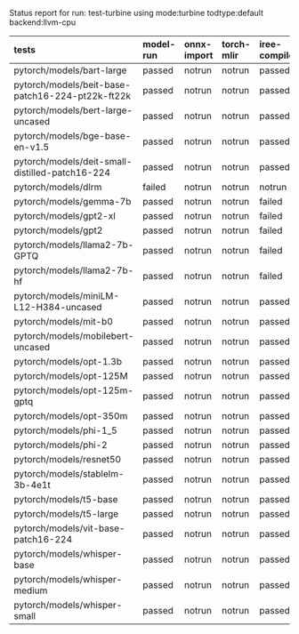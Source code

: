 Status report for run: test-turbine using mode:turbine todtype:default backend:llvm-cpu

| tests                                            | model-run   | onnx-import   | torch-mlir   | iree-compile   | inference   |
|:-------------------------------------------------|:------------|:--------------|:-------------|:---------------|:------------|
| pytorch/models/bart-large                        | passed      | notrun        | notrun       | passed         | passed      |
| pytorch/models/beit-base-patch16-224-pt22k-ft22k | passed      | notrun        | notrun       | passed         | passed      |
| pytorch/models/bert-large-uncased                | passed      | notrun        | notrun       | passed         | passed      |
| pytorch/models/bge-base-en-v1.5                  | passed      | notrun        | notrun       | passed         | passed      |
| pytorch/models/deit-small-distilled-patch16-224  | passed      | notrun        | notrun       | passed         | passed      |
| pytorch/models/dlrm                              | failed      | notrun        | notrun       | notrun         | notrun      |
| pytorch/models/gemma-7b                          | passed      | notrun        | notrun       | failed         | notrun      |
| pytorch/models/gpt2-xl                           | passed      | notrun        | notrun       | failed         | notrun      |
| pytorch/models/gpt2                              | passed      | notrun        | notrun       | failed         | notrun      |
| pytorch/models/llama2-7b-GPTQ                    | passed      | notrun        | notrun       | failed         | notrun      |
| pytorch/models/llama2-7b-hf                      | passed      | notrun        | notrun       | failed         | notrun      |
| pytorch/models/miniLM-L12-H384-uncased           | passed      | notrun        | notrun       | passed         | passed      |
| pytorch/models/mit-b0                            | passed      | notrun        | notrun       | passed         | mismatch    |
| pytorch/models/mobilebert-uncased                | passed      | notrun        | notrun       | passed         | passed      |
| pytorch/models/opt-1.3b                          | passed      | notrun        | notrun       | passed         | passed      |
| pytorch/models/opt-125M                          | passed      | notrun        | notrun       | passed         | passed      |
| pytorch/models/opt-125m-gptq                     | passed      | notrun        | notrun       | passed         | passed      |
| pytorch/models/opt-350m                          | passed      | notrun        | notrun       | passed         | passed      |
| pytorch/models/phi-1_5                           | passed      | notrun        | notrun       | passed         | mismatch    |
| pytorch/models/phi-2                             | passed      | notrun        | notrun       | passed         | mismatch    |
| pytorch/models/resnet50                          | passed      | notrun        | notrun       | passed         | passed      |
| pytorch/models/stablelm-3b-4e1t                  | passed      | notrun        | notrun       | passed         | mismatch    |
| pytorch/models/t5-base                           | passed      | notrun        | notrun       | passed         | passed      |
| pytorch/models/t5-large                          | passed      | notrun        | notrun       | passed         | passed      |
| pytorch/models/vit-base-patch16-224              | passed      | notrun        | notrun       | passed         | passed      |
| pytorch/models/whisper-base                      | passed      | notrun        | notrun       | passed         | passed      |
| pytorch/models/whisper-medium                    | passed      | notrun        | notrun       | passed         | passed      |
| pytorch/models/whisper-small                     | passed      | notrun        | notrun       | passed         | passed      |
